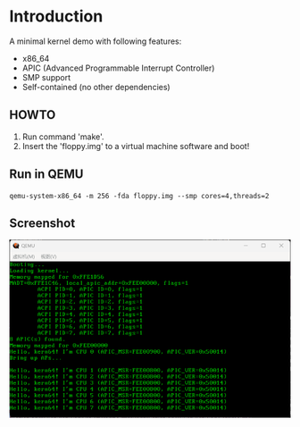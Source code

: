 # Introduction

A minimal kernel demo with following features:

- x86_64
- APIC (Advanced Programmable Interrupt Controller)
- SMP support
- Self-contained (no other dependencies)

## HOWTO
    
1. Run command 'make'.
2. Insert the 'floppy.img' to a virtual machine software and boot!


## Run in QEMU
```
qemu-system-x86_64 -m 256 -fda floppy.img --smp cores=4,threads=2
```

## Screenshot

![](screenshot.png)